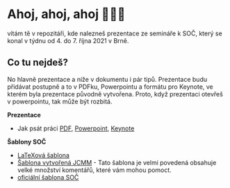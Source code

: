 # Ahoj, ahoj, ahoj 🙋🏻‍♂️

vítám tě v repozitáři, kde nalezneš prezentace ze semináře k SOČ, který se konal v týdnu od 4. do 7. října 2021 v Brně. 

## Co tu nejdeš?

No hlavně prezentace a níže v dokumentu i pár tipů. Prezentace budu přidávat postupně a to v PDFku, Powerpointu a formátu pro Keynote, ve kterém byla prezentace původně vytvořena. Proto, když prezentaci otevřeš v powerpointu, tak může být rozbitá. 

__Prezentace__
- Jak psát práci [PDF](./psani_prace.pdf), [Powerpoint](https://docs.google.com/presentation/d/13rQ8VCCOM4thi7m33rWzZov0sNDrLfFB/edit?usp=sharing&ouid=109922989717024265620&rtpof=true&sd=true), [Keynote](https://drive.google.com/file/d/1dP9eGFrDgbXv8eoVXCElvSp8dQsq2rL-/view?usp=sharing)

__Šablony SOČ__
- [LaTeXová šablona](https://github.com/Kubiczek36/SOC_sablona)
- [Šablona vytvořená JCMM](./sablona_pro_sockare.docx) - Tato šablona je velmi povedená obsahuje velké množství komentářů, které vám mohou pomoct.
- [oficiální šablona SOČ](https://www.soc.cz/dokumenty/sablona_SOC.docx)
